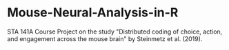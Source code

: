# Mouse-Neural-Analysis-in-R
STA 141A Course Project on the study "Distributed coding of choice, action, and engagement across the mouse brain" by Steinmetz et al. (2019).
